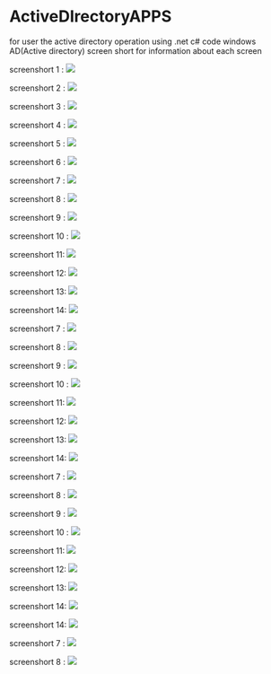 # ActiveDIrectoryAPPS
for user the active directory operation using .net c# code
windows AD(Active directory) screen short for information about each screen

screenshort 1 :
![](images/Screenshot%202020-05-14%20at%2012.09.05%20PM.png)

screenshort 2 :
![](images/Screenshot%202020-05-14%20at%2012.10.14%20PM.png)

screenshort 3 :
![](images/Screenshot%202020-05-14%20at%2012.11.02%20PM.png)

screenshort 4 :
![](images/Screenshot%202020-05-14%20at%2012.09.05%20PM.png)

screenshort 5 :
![](images/Screenshot%202020-05-08%20at%2012.10.14%20PM.png)

screenshort 6 :
![](images/Screenshot%202020-05-08%20at%2012.11.02%20PM.png)

screenshort 7 :
![](images/Screenshot%202020-05-08%20at%2012.11.14%20PM.png)

screenshort 8 :
![](images/Screenshot%202020-05-14%20at%2012.12.12%20PM.png)

screenshort 9 :
![](images/Screenshot%202020-05-14%20at%2012.13.24%20PM.png)

screenshort 10 :
![](images/Screenshot%202020-05-14%20at%2012.13.42%20PM.png)

screenshort 11:
![](images/Screenshot%202020-05-14%20at%2012.14.28%20PM.png)

screenshort 12:
![](images/Screenshot%202020-05-08%20at%2012.15.01%20PM.png)

screenshort 13:
![](images/Screenshot%202020-05-08%20at%2012.17.20%20PM.png)

screenshort 14:
![](images/Screenshot%202020-05-08%20at%2012.17.33%20PM.png)

screenshort 7 :
![](images/Screenshot%202020-05-08%20at%2012.17.44%20PM.png)

screenshort 8 :
![](images/Screenshot%202020-05-14%20at%2012.17.54%20PM.png)

screenshort 9 :
![](images/Screenshot%202020-05-14%20at%2012.18.13%20PM.png)

screenshort 10 :
![](images/Screenshot%202020-05-14%20at%2012.18.28%20PM.png)

screenshort 11:
![](images/Screenshot%202020-05-14%20at%2012.18.55%20PM.png)

screenshort 12:
![](images/Screenshot%202020-05-08%20at%2012.19.15%20PM.png)

screenshort 13:
![](images/Screenshot%202020-05-08%20at%2012.19.55%20PM.png)

screenshort 14:
![](images/Screenshot%202020-05-08%20at%2012.20.1120PM.png)


screenshort 7 :
![](images/Screenshot%202020-05-08%20at%2012.20.15%20PM.png)

screenshort 8 :
![](images/Screenshot%202020-05-14%20at%2012.21.04%20PM.png)

screenshort 9 :
![](images/Screenshot%202020-05-14%20at%2012.21.15%20PM.png)

screenshort 10 :
![](images/Screenshot%202020-05-14%20at%2012.21.26%20PM.png)

screenshort 11:
![](images/Screenshot%202020-05-14%20at%2012.21.49%20PM.png)

screenshort 12:
![](images/Screenshot%202020-05-08%20at%2012.22.00%20PM.png)

screenshort 13:
![](images/Screenshot%202020-05-08%20at%2012.22.15%20PM.png)

screenshort 14:
![](images/Screenshot%202020-05-08%20at%2012.22.31%20PM.png)



screenshort 14:
![](images/Screenshot%202020-05-08%20at%2012.22.41%20PM.png)

screenshort 7 :
![](images/Screenshot%202020-05-08%20at%2012.22.50%20PM.png)

screenshort 8 :
![](images/Screenshot%202020-05-14%20at%2012.23.17%20PM.png)
